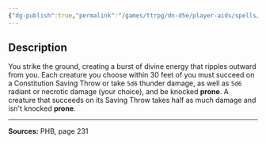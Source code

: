 ```yaml
---
{"dg-publish":true,"permalink":"/games/ttrpg/dn-d5e/player-aids/spells/level-5/destructive-wave/","tags":["TTRPG/DND/5e","verbal"]}
---
```



## Description
You strike the ground, creating a burst of divine energy that ripples outward from you.
Each creature you choose within 30 feet of you must succeed on a Constitution Saving Throw or take `5d6` thunder damage, as well as `5d6` radiant or necrotic damage (your choice), and be knocked **prone**.
A creature that succeeds on its Saving Throw takes half as much damage and isn't knocked **prone**.

---

**Sources:** PHB, page 231
